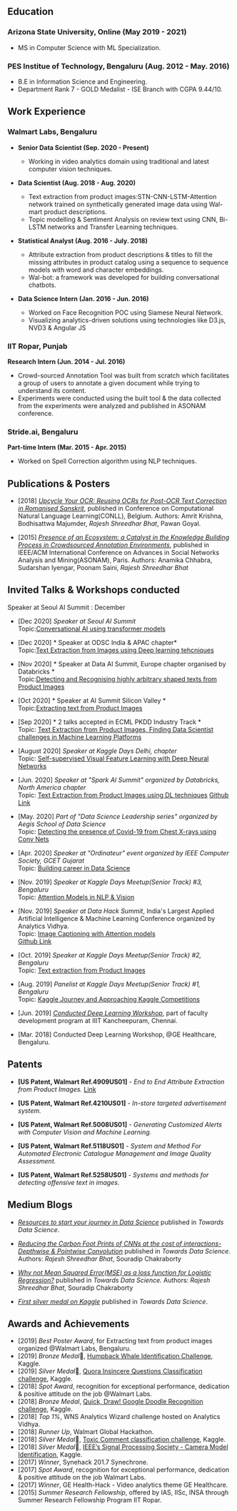 
## Education
### Arizona State University, Online (May 2019 - 2021)
* MS in Computer Science with ML Specialization.

### PES Institue of Technology, Bengaluru (Aug. 2012 - May. 2016)
* B.E in Information Science and Engineering.
* Department Rank 7 - GOLD Medalist - ISE Branch with CGPA 9.44/10.

## Work Experience
### Walmart Labs, Bengaluru
* **Senior Data Scientist (Sep. 2020 - Present)**
   * Working in video analytics domain using traditional and latest computer vision techniques. 

* **Data Scientist (Aug. 2018 - Aug. 2020)**
    * Text extraction from product images:STN-CNN-LSTM-Attention network trained on synthetically generated image data using Wal-mart product descriptions.
    * Topic modelling & Sentiment Analysis on review text using CNN, Bi-LSTM networks and Transfer Learning techniques.

* **Statistical Analyst (Aug. 2016 - July. 2018)**
    * Attribute extraction from product descriptions & titles to fill the missing attributes in product catalog using a sequence to sequence models with word and character embeddings.
    * Wal-bot: a framework was developed for building conversational chatbots.

* **Data Science Intern (Jan. 2016 - Jun. 2016)**
    * Worked on Face Recognition POC using Siamese Neural Network.
    * Visualizing analytics-driven solutions using technologies like D3.js, NVD3 & Angular JS

### IIT Ropar, Punjab
**Research Intern (Jun. 2014 - Jul. 2016)**
* Crowd-sourced Annotation Tool was built from scratch which facilitates a group of users to annotate a given document while trying to understand
its content.
* Experiments were conducted using the built tool & the data collected from the experiments were analyzed and published in
ASONAM conference.

### Stride.ai, Bengaluru
**Part-time Intern (Mar. 2015 - Apr. 2015)**
* Worked on Spell Correction algorithm using NLP techniques.

## Publications & Posters
* [2018] [*Upcycle Your OCR: Reusing OCRs for Post-OCR Text Correction in Romanised Sanskrit*](http://aclweb.org/anthology/K18-1034), published in Conference on Computational Natural Language Learning(CONLL), Belgium.
Authors: Amrit Krishna, Bodhisattwa Majumder, *Rajesh Shreedhar Bhat*, Pawan Goyal. 

* [2015] [*Presence of an Ecosystem: a Catalyst in the Knowledge Building Process in Crowdsourced Annotation Environments*](http://dl.acm.org/citation.cfm?id=2809410), published in IEEE/ACM International Conference on Advances in Social Networks Analysis and Mining(ASONAM), Paris.
Authors: Anamika Chhabra, Sudarshan Iyengar, Poonam Saini, *Rajesh Shreedhar Bhat* 

## Invited Talks & Workshops conducted
Speaker at Seoul AI Summit :  December

* [Dec 2020] *Speaker at Seoul AI Summit* <br/>
Topic:[Conversational AI using transformer models](https://aisummit.co.kr/ais-2020-speaker_rajesh/?lang=en)


 * [Dec 2020] * Speaker at ODSC India & APAC chapter* <br/>
Topic:[Text Extraction from Images using Deep learning tehcniques](https://odsc.com/speakers/text-extraction-from-images-using-deep-learning-techniques/)

* [Nov 2020] * Speaker at Data AI Summit, Europe chapter organised by Databricks * <br/>
Topic:[Detecting and Recognising highly arbitrary shaped texts from Product Images](https://databricks.com/session_eu20/detecting-and-recognising-highly-arbitrary-shaped-texts-from-product-images) 

* [Oct 2020] * Speaker at AI Summit Silicon Valley * <br/>
Topic:[Extracting text from Product Images](https://tmt.knect365.com/ai-summit-san-francisco/speakers/rajesh-bhat/)

* [Sep 2020] * 2 talks accepted in ECML PKDD Industry Track * <br/>
Topic: [Text Extraction from Product Images, Finding Data Scientist challenges in Machine Learning Platforms](https://ecmlpkdd2020.net/programme/industrytrack/)
 

* [August 2020] *Speaker at Kaggle Days Delhi, chapter* <br/>
Topic: [Self-supervised Visual Feature Learning with Deep Neural Networks](https://www.youtube.com/watch?v=OW0juxFbgzo)

* [Jun. 2020] *Speaker at "Spark AI Summit" organized by Databricks, North America chapter* <br/>
Topic: [Text Extraction from Product Images using DL techniques](https://www.linkedin.com/posts/rajeshshreedhar_sparkaisummit-databricks-ai-activity-6682022765182222336-zPtc)
[Github Link](https://github.com/rajesh-bhat/spark-ai-summit-2020-text-extraction)


* [May. 2020] *Part of "Data Science Leadership series" organized by Aegis School of Data Science* <br/>
Topic: [Detecting the presence of Covid-19 from Chest X-rays using Conv Nets](https://www.linkedin.com/posts/rajeshshreedhar_covid19-webinar-deeplearning-activity-6664036838203895808-4bP4)

* [Apr. 2020] *Speaker at "Ordinateur" event organized by IEEE Computer Society, GCET Gujarat* <br/>
Topic: [Building career in Data Science](https://www.linkedin.com/feed/update/urn:li:activity:6654617251511136257)

* [Nov. 2019] *Speaker at Kaggle Days Meetup(Senior Track) #3, Bengaluru* <br/>
Topic: [Attention Models in NLP & Vision](https://www.linkedin.com/posts/designerhv_kaggledays-kaggledaysbangalore-datascience-activity-6606514045027745792-ufb6)

* [Nov. 2019] *Speaker at Data Hack Summit*, India's Largest Applied Artificial Intelligence & Machine Learning Conference organized by Analytics Vidhya. <br/> 
Topic: [Image Captioning with Attention models](https://www.analyticsvidhya.com/datahack-summit-2019/schedule/hack-session-image-captioning-using-attention-models) <br/>
[Github Link](https://github.com/rajesh-bhat/dhs_summit_2019_image_captioning)

* [Oct. 2019] *Speaker at Kaggle Days Meetup(Senior Track) #2, Bengaluru* <br/>
Topic: [Text extraction from Product Images](https://www.linkedin.com/posts/rajeshshreedhar_kaggle-kaggledays-meetup-activity-6589216549201117184-tqfT)

* [Aug. 2019] *Panelist at Kaggle Days Meetup(Senior Track) #1, Bengaluru* <br/>
Topic: [Kaggle Journey and Approaching Kaggle Competitions](https://www.linkedin.com/posts/rajeshshreedhar_kaggle-kaggledays-meetup-activity-6571065779024953344-57s0)

* [Jun. 2019] [*Conducted Deep Learning Workshop*](https://www.linkedin.com/posts/rajeshshreedhar_workshop-ai-iiit-activity-6548188865239322624-hRhl), part of faculty development program at IIIT Kancheepuram, Chennai.

* [Mar. 2018] Conducted Deep Learning Workshop, @GE Healthcare, Bengaluru.

## Patents
* **[US Patent, Walmart Ref.4909US01]** - *End to End Attribute Extraction from Product Images.* [Link](https://patentimages.storage.googleapis.com/64/f5/60/3c233403b7b163/US20190311210A1.pdf) 

* **[US Patent, Walmart Ref.4210US01]** - *In-store targeted advertisement system.*

* **[US Patent, Walmart Ref.5008US01]** - *Generating Customized Alerts with Computer Vision and Machine Learning.*

* **[US Patent, Walmart Ref.5118US01]** - *System and Method For Automated Electronic Catalogue Management and Image Quality Assessment.*

* **[US Patent, Walmart Ref.5258US01]** - *Systems and methods for detecting offensive text in images.*

## Medium Blogs
* [*Resources to start your journey in Data Science*](https://towardsdatascience.com/resources-to-start-your-journey-in-data-science-bf960a8d928c) published in *Towards Data Science*.

* [*Reducing the Carbon Foot Prints of CNNs at the cost of interactions-Depthwise & Pointwise Convolution*](https://towardsdatascience.com/reducing-the-carbon-foot-prints-of-cnns-at-the-cost-of-interactions-depthwise-pointwise-conv-5df850ea33a4) published in *Towards Data Science.*
Authors: *Rajesh Shreedhar Bhat*, Souradip Chakraborty 

* [*Why not Mean Squared Error(MSE) as a loss function for Logistic Regression?*](https://towardsdatascience.com/why-not-mse-as-a-loss-function-for-logistic-regression-589816b5e03c) published in *Towards Data Science.*
Authors: *Rajesh Shreedhar Bhat*, Souradip Chakraborty 

* [*First silver medal on Kaggle*](https://towardsdatascience.com/first-silver-medal-on-kaggle-d41819182ec9) published in *Towards Data Science*.

## Awards and Achievements
* [2019] *Best Poster Award*, for Extracting text from product images organized @Walmart Labs, Bengaluru.
* [2019] *Bronze Medal*🥉, [Humpback Whale Identification Challenge](https://www.kaggle.com/c/humpback-whale-identification),  Kaggle.
* [2019] *Silver Medal*🥈, [Quora Insincere Questions Classification challenge](https://www.kaggle.com/c/quora-insincere-questions-classification), Kaggle.
* [2018] *Spot Award*, recognition for exceptional performance, dedication & positive attitude on the job @Walmart Labs.
* [2018] *Bronze Medal*, [Quick, Draw! Google Doodle Recognition challenge](https://www.kaggle.com/c/quickdraw-doodle-recognition), Kaggle.
* [2018] *Top 1%*, WNS Analytics Wizard challenge hosted on Analytics Vidhya.
* [2018] *Runner Up*, Walmart Global Hackathon.
* [2018] *Silver Medal*🥈, [Toxic Comment classification challenge](https://www.kaggle.com/c/jigsaw-toxic-comment-classification-challenge), Kaggle.
* [2018] *Silver Medal*🥈, [IEEE’s Signal Processing Society - Camera Model Identification](https://www.kaggle.com/c/sp-society-camera-model-identification), Kaggle.
* [2017] *Winner*, Synehack 201.7 Synechrone.
* [2017] *Spot Award*, recognition for exceptional performance, dedication & positive attitude on the job Walmart Labs.
* [2017] *Winner*, GE Health-Hack - Video analytics theme GE Healthcare.
* [2015] *Summer Research Fellowship*, offered by IAS, IISc, INSA through Summer Research Fellowship Program IIT Ropar.
